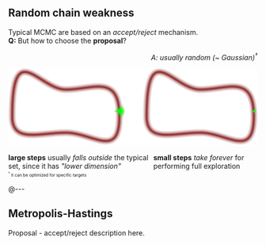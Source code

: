 ## Random chain <span class="hlight red">weakness</span>

Typical MCMC are based on an <em class="txtclr yellow">accept/reject</em>
mechanism.<br>
<strong>Q:</strong> But how to choose the <strong class="hlight
yellow">proposal</strong>?

<p style="text-align: right; font-style: italic">
    A: usually random (~ Gaussian)<sup>&dagger;</sup>
</p>

<img src="assets/metropolis-random.png" width="700">

<div style="display: flex; justify-content: space-evenly; margin-bottom: -20px">
<div style="flex-basis: 100%">
<p>
<strong>large steps</strong> usually <em class="txtclr red">falls outside</em>
the typical set, since it has <em class="txtclr blue">"lower dimension"</em>
</p>
</div>
<div>
<p>
<strong>small steps</strong> <em class="txtclr red">take forever</em> for
performing full exploration
</p>
</div>
</div>

<p style="font-size: 0.6em">
    <sup>&dagger;</sup> it can be optimized for specific targets
</p>

@---

## Metropolis-Hastings

Proposal - accept/reject description here.
